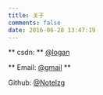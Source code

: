 ```yaml
---
title: 关于 
comments: false   
date: 2016-06-28 13:47:19
---
```


** csdn: **  [@logan](http://blog.csdn.net/li740207611)

** Email:  [@gmail](li740207611@gmail.com) **

 Github: [@Notelzg](https://github.com/Notelzg/notelzg.github.com)
